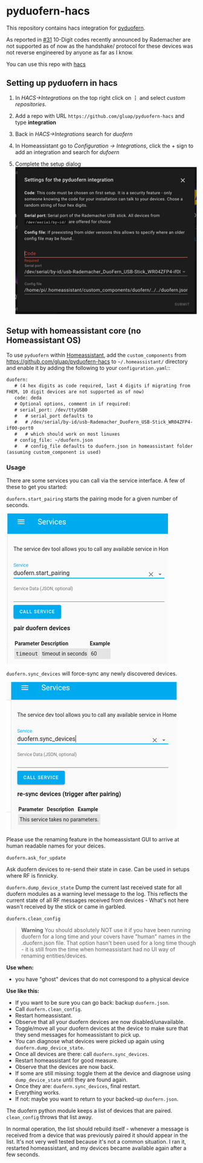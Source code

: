 pyduofern-hacs
==============

This repository contains hacs integration for [pyduofern](https://github.com/gluap/pyduofern).

As reported in [#31](https://github.com/gluap/pyduofern/issues/31) 10-Digit codes recently announced by Rademacher are not supported as of now as the handshake/
protocol for these devices was not reverse engineered by anyone as far as I know.

You can use this repo with [hacs](https://hacs.xyz)

Setting up pyduofern in hacs
----------------------------

1. In *HACS->Integrations* on the top right click on **⋮** and select *custom repositories*.

2. Add a repo with URL ``https://github.com/gluap/pyduofern-hacs`` and type **integration**

3. Back in *HACS->Integrations* search for *duofern*

4. In Homeassistant go to *Configuration -> Integrations*, click the + sign to add an integration and search for *dufoern*

5. Complete the setup dialog
![](pyduofern-configflow.png?raw=true)


Setup with homeassistant core (no Homeassistant OS)
---------------------------------------------------
To use ``pyduofern`` within [Homeassistant](https://home-assistant.io/), add the ``custom_components`` from https://github.com/gluap/pyduofern-hacs  to
``~/.homeassistant/`` directory and enable it by adding the following to your ``configuration.yaml``::

    duofern:
       # (4 hex digits as code required, last 4 digits if migrating from FHEM, 10 digit devices are not supported as of now)
       code: deda
       # Optional options, comment in if required:
       # serial_port: /dev/ttyUSB0
       #   # serial_port defaults to
       #   # /dev/serial/by-id/usb-Rademacher_DuoFern_USB-Stick_WR04ZFP4-if00-port0
       #   # which should work on most linuxes
       # config_file: ~/duofern.json
       #   # config_file defaults to duofern.json in homeassistant folder (assuming custom_component is used)

### Usage

There are some services you can call via the service interface. A few of these to get you started:

``duofern.start_pairing`` starts the pairing mode for a given number of seconds.

![Pairing](./pairing.png)

``duofern.sync_devices`` will force-sync any newly discovered devices.

![sync](./sync_devices.png)

Please use the renaming feature in the homeassistant GUI to arrive at human readable
names for your deices.

``duofern.ask_for_update``

Ask duofern devices to re-send their state in case. Can be used in setups where RF is finnicky.

``duofern.dump_device_state``
Dump the current last received state for all duofern modules as a warning level message to the log. This reflects the current state of all RF messages received from devices - What's not here wasn't received by the stick or came in garbled.

``duofern.clean_config``
> **Warning**
> You should absolutely NOT use it if you have been running duofern for a long time and your covers have "human" names in the .duofern.json file. That option hasn't been used for a long time though - it is still from the time when homeassistant had no UI way of renaming entities/devices.

**Use when:**
- you have "ghost" devices that do not correspond to a physical device

**Use like this:**
- If you want to be sure you can go back: backup ``duofern.json``. 
- Call ``duofern.clean_config``.
- Restart homeassistant.
- Observe that all your duofern devices are now disabled/unavailable.
- Toggle/move all your duofern devices at the device to make sure that they send messages for homeassistant to pick up.
- You can diagnose what devices were picked up again using ``duofern.dump_device_state``.
- Once all devices are there: call ``duofern.sync_devices``.
- Restart homeassistant for good measure.
- Observe that the devices are now back.
- If some are still missing: toggle them at the device and diagnose using ``dump_device_state`` until they are found again.
- Once they are: ``duofern.sync_devices``, final restart.
- Everything works.
- If not: maybe you want to return to your backed-up ``duofern.json``.

The duofern python module keeps a list of devices that are paired. ``clean_config`` throws that list away.

In normal operation, the list should rebuild itself - whenever a message is received from a device that was previously paired it should appear in the list.
It's not very well tested because it's not a common situation. I ran it, restarted homeassistant, and my devices became available again after a few seconds.

